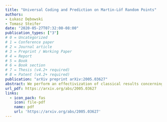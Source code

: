 ```yaml
---
title: "Universal Coding and Prediction on Martin-Löf Random Points"
authors:
- Łukasz Dębowski
- Tomasz Steifer
date: "2020-05-27T07:32:00-08:00"
publication_types: ["3"]
# 0 = Uncategorized
# 1 = Conference paper
# 2 = Journal article
# 3 = Preprint / Working Paper
# 4 = Report
# 5 = Book
# 6 = Book section
# 7 = Thesis (v4.2+ required)
# 8 = Patent (v4.2+ required)
publication: "arXiv preprint arXiv:2005.03627"
abstract: We perform an effectivization of classical results concerning universal coding and prediction for stationary ergodic processes over an arbitrary finite alphabet. That is, we lift the well-known almost sure statements to statements about Martin-Löf random sequences. Most of this work is quite mechanical but, by the way, we complete a result of Ryabko from 2008 by showing that each universal probability measure in the sense of universal coding induces a universal predictor in the prequential sense. Surprisingly, the effectivization of this implication holds true provided the universal measure does not ascribe too low conditional probabilities to individual symbols. As an example, we show that the Prediction by Partial Matching (PPM) measure satisfies this requirement. In the almost sure setting, the requirement is superfluous. 
url_pdf: https://arxiv.org/abs/2005.03627
links:
  - icon_pack: fas
    icon: file-pdf
    name: pdf
    url: 'https://arxiv.org/abs/2005.03627'
---
```

